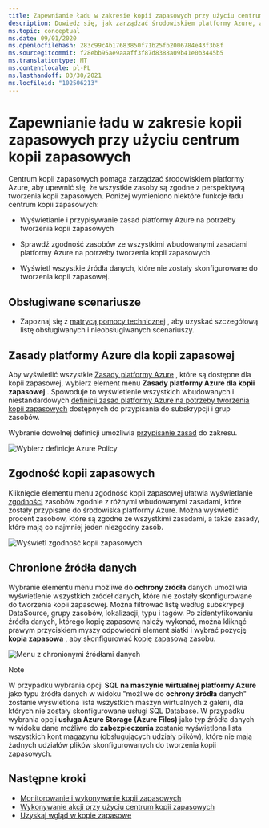 ```yaml
---
title: Zapewnianie ładu w zakresie kopii zapasowych przy użyciu centrum kopii zapasowych
description: Dowiedz się, jak zarządzać środowiskiem platformy Azure, aby upewnić się, że wszystkie zasoby są zgodne z perspektywą tworzenia kopii zapasowych z centrum kopii zapasowych.
ms.topic: conceptual
ms.date: 09/01/2020
ms.openlocfilehash: 283c99c4b17683850f71b25fb2006784e43f3b8f
ms.sourcegitcommit: f28ebb95ae9aaaff3f87d8388a09b41e0b3445b5
ms.translationtype: MT
ms.contentlocale: pl-PL
ms.lasthandoff: 03/30/2021
ms.locfileid: "102506213"
---
```

# <a name="govern-your-backup-estate-using-backup-center"></a>Zapewnianie ładu w zakresie kopii zapasowych przy użyciu centrum kopii zapasowych

Centrum kopii zapasowych pomaga zarządzać środowiskiem platformy Azure, aby upewnić się, że wszystkie zasoby są zgodne z perspektywą tworzenia kopii zapasowych. Poniżej wymieniono niektóre funkcje ładu centrum kopii zapasowych:

* Wyświetlanie i przypisywanie zasad platformy Azure na potrzeby tworzenia kopii zapasowych

* Sprawdź zgodność zasobów ze wszystkimi wbudowanymi zasadami platformy Azure na potrzeby tworzenia kopii zapasowych.

* Wyświetl wszystkie źródła danych, które nie zostały skonfigurowane do tworzenia kopii zapasowej.

## <a name="supported-scenarios"></a>Obsługiwane scenariusze

* Zapoznaj się z [matrycą pomocy technicznej](backup-center-support-matrix.md) , aby uzyskać szczegółową listę obsługiwanych i nieobsługiwanych scenariuszy.

## <a name="azure-policies-for-backup"></a>Zasady platformy Azure dla kopii zapasowej

Aby wyświetlić wszystkie [Zasady platformy Azure](../governance/policy/overview.md) , które są dostępne dla kopii zapasowej, wybierz element menu **Zasady platformy Azure dla kopii zapasowej** . Spowoduje to wyświetlenie wszystkich wbudowanych i niestandardowych [definicji zasad platformy Azure na potrzeby tworzenia kopii zapasowych](policy-reference.md) dostępnych do przypisania do subskrypcji i grup zasobów.

Wybranie dowolnej definicji umożliwia [przypisanie zasad](../governance/policy/tutorials/create-and-manage.md#assign-a-policy) do zakresu.

![Wybierz definicje Azure Policy](./media/backup-center-govern-environment/azure-policy-definitions.png)

## <a name="backup-compliance"></a>Zgodność kopii zapasowych

Kliknięcie elementu menu zgodność kopii zapasowej ułatwia wyświetlanie [zgodności](../governance/policy/how-to/get-compliance-data.md) zasobów zgodnie z różnymi wbudowanymi zasadami, które zostały przypisane do środowiska platformy Azure. Można wyświetlić procent zasobów, które są zgodne ze wszystkimi zasadami, a także zasady, które mają co najmniej jeden niezgodny zasób.

![Wyświetl zgodność kopii zapasowych](./media/backup-center-govern-environment/azure-policy-compliance.png)

## <a name="protectable-datasources"></a>Chronione źródła danych

Wybranie elementu menu możliwe do **ochrony źródła** danych umożliwia wyświetlenie wszystkich źródeł danych, które nie zostały skonfigurowane do tworzenia kopii zapasowej. Można filtrować listę według subskrypcji DataSource, grupy zasobów, lokalizacji, typu i tagów. Po zidentyfikowaniu źródła danych, którego kopię zapasową należy wykonać, można kliknąć prawym przyciskiem myszy odpowiedni element siatki i wybrać pozycję **kopia zapasowa** , aby skonfigurować kopię zapasową zasobu.

![Menu z chronionymi źródłami danych](./media/backup-center-govern-environment/protectable-datasources.png)

> [!NOTE]
> W przypadku wybrania opcji **SQL na maszynie wirtualnej platformy Azure** jako typu źródła danych w widoku "możliwe do **ochrony źródła** danych" zostanie wyświetlona lista wszystkich maszyn wirtualnych z galerii, dla których nie zostały skonfigurowane usługi SQL Database.
> W przypadku wybrania opcji **usługa Azure Storage (Azure Files)** jako typ źródła danych w widoku dane możliwe do **zabezpieczenia** zostanie wyświetlona lista wszystkich kont magazynu (obsługujących udziały plików), które nie mają żadnych udziałów plików skonfigurowanych do tworzenia kopii zapasowych.


## <a name="next-steps"></a>Następne kroki

* [Monitorowanie i wykonywanie kopii zapasowych](backup-center-monitor-operate.md)
* [Wykonywanie akcji przy użyciu centrum kopii zapasowych](backup-center-actions.md)
* [Uzyskaj wgląd w kopie zapasowe](backup-center-obtain-insights.md)